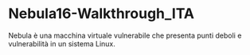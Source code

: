 # Nebula16-Walkthrough_ITA
<p> Nebula è una macchina virtuale vulnerabile che presenta punti deboli e vulnerabilità in un sistema Linux. </p>


